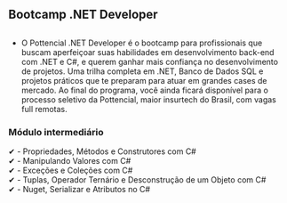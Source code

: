 ## Bootcamp .NET Developer

##

- O Pottencial .NET Developer é o bootcamp para profissionais que buscam aperfeiçoar suas habilidades em 
  desenvolvimento back-end com .NET e C#, e querem ganhar mais confiança no desenvolvimento de projetos. 
  Uma trilha completa em .NET, Banco de Dados SQL e projetos práticos que te preparam para atuar em grandes 
  cases de mercado. Ao final do programa, você ainda ficará disponível para o processo seletivo da Pottencial, 
  maior insurtech do Brasil, com vagas full remotas.
  
### Módulo intermediário 

✔ - Propriedades, Métodos e Construtores com C#<br>
✔ - Manipulando Valores com C#<br>
✔ - Exceções e Coleções com C#<br>
✔ - Tuplas, Operador Ternário e Desconstrução de um Objeto com C#<br>
✔ - Nuget, Serializar e Atributos no C#<br>
